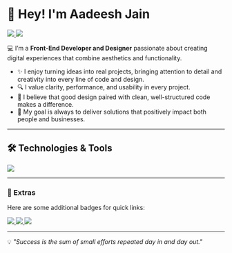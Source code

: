 # 👋 Hey! I'm Aadeesh Jain 

<a href="https://www.linkedin.com/in/aadeesh-jain-74ba9a2b7/" target="_blank" rel="noopener noreferrer">
  <img src="https://img.shields.io/badge/-LinkedIn-0e76a8?style=flat-square&logo=Linkedin&logoColor=white"/>
</a>
<a href="https://www.instagram.com/aadeesh._.jain/?hl=en" target="_blank" rel="noopener noreferrer">
  <img src="https://img.shields.io/badge/-Instagram-e4405f?style=flat-square&logo=Instagram&logoColor=white"/>
</a>

💻 I’m a **Front-End Developer and Designer** passionate about creating digital experiences that combine aesthetics and functionality.  

- ✨ I enjoy turning ideas into real projects, bringing attention to detail and creativity into every line of code and design.  
- 🔍 I value clarity, performance, and usability in every project.  
- 🎨 I believe that good design paired with clean, well-structured code makes a difference.  
- 🚀 My goal is always to deliver solutions that positively impact both people and businesses.  

---

## 🛠️ Technologies & Tools  

<a href="https://skillicons.dev" target="_blank" rel="noopener noreferrer">
  <img src="https://skillicons.dev/icons?i=html,css,js,react,nextjs,mysql,sqlite,cpp,c,ts,vite,python,git,github,npm,powershell"/>
</a>  

---

### 📌 Extras  
Here are some additional badges for quick links:  

<a href="https://www.linkedin.com/in/aadeesh-jain-74ba9a2b7/" target="_blank" rel="noopener noreferrer">
  <img src="https://img.shields.io/badge/LinkedIn-0e76a8?style=for-the-badge&logo=linkedin&logoColor=white"/>
</a>
<a href="https://www.instagram.com/aadeesh._.jain/?hl=en" target="_blank" rel="noopener noreferrer">
  <img src="https://img.shields.io/badge/Instagram-E4405F?style=for-the-badge&logo=instagram&logoColor=white"/>
</a>
<a href="https://github.com/AadeeshJainB2K" target="_blank" rel="noopener noreferrer">
  <img src="https://img.shields.io/badge/GitHub-000?style=for-the-badge&logo=github&logoColor=white"/>
</a>

---

💡 *"Success is the sum of small efforts repeated day in and day out."*  
